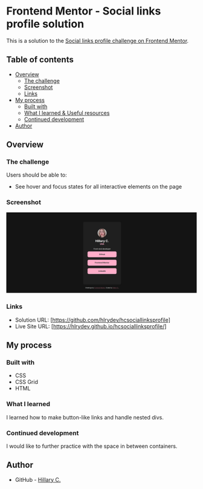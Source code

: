 # Frontend Mentor - Social links profile solution

This is a solution to the [Social links profile challenge on Frontend Mentor](https://www.frontendmentor.io/challenges/social-links-profile-UG32l9m6dQ). 

## Table of contents

- [Overview](#overview)
  - [The challenge](#the-challenge)
  - [Screenshot](#screenshot)
  - [Links](#links)
- [My process](#my-process)
  - [Built with](#built-with)
  - [What I learned & Useful resources](#what-i-learned)
  - [Continued development](#continued-development)
- [Author](#author)

## Overview

### The challenge

Users should be able to:

- See hover and focus states for all interactive elements on the page

### Screenshot

![](./screenshot.png)


### Links

- Solution URL: [https://github.com/hlrydev/hcsociallinksprofile]
- Live Site URL: [https://hlrydev.github.io/hcsociallinksprofile/]

## My process

### Built with

- CSS
- CSS Grid
- HTML

### What I learned
I learned how to make button-like links and handle nested divs. 


### Continued development

I would like to further practice with the space in between containers. 


## Author

- GitHub - [Hillary C.](https://github.com/hlrydev)